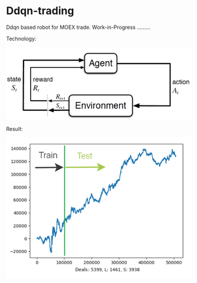 # Ddqn-trading
Ddqn based robot for MOEX trade. Work-in-Progress .........

Technology:

![RL](/Materials/RL.png)

Result:

![Test](/Materials/test_507k.png)